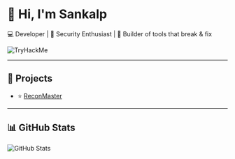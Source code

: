 # 👋 Hi, I'm Sankalp  

💻 Developer | 🔐 Security Enthusiast | 🚀 Builder of tools that break & fix  

![TryHackMe](https://tryhackme-badges.s3.amazonaws.com/sankalpvb.png)  

---

## 🚀 Projects  
- ⭐ [ReconMaster](https://github.com/sankalpvb/ReconMaster)  

---

## 📊 GitHub Stats  
![GitHub Stats](https://github-readme-stats.vercel.app/api?username=sankalpvb&show_icons=true&theme=radical)  

